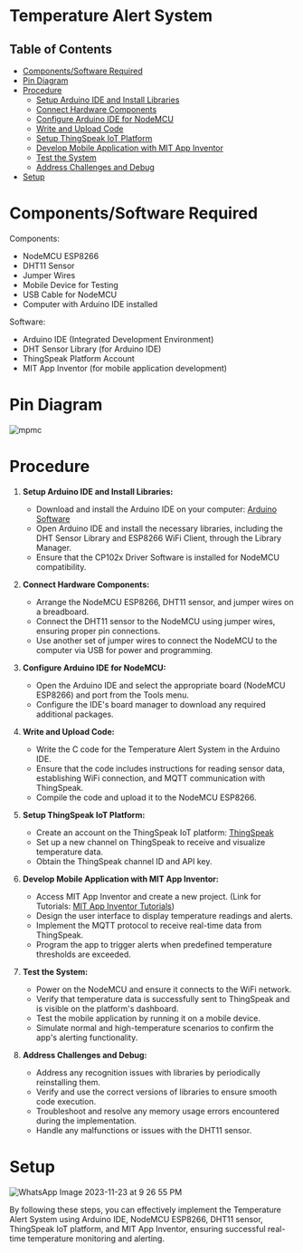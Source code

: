 # Temperature Alert System

## Table of Contents
- [Components/Software Required](#componentssoftware-required)
- [Pin Diagram](#pin-diagram)
- [Procedure](#procedure)
   - [Setup Arduino IDE and Install Libraries](#1-setup-arduino-ide-and-install-libraries)
   - [Connect Hardware Components](#2-connect-hardware-components)
   - [Configure Arduino IDE for NodeMCU](#3-configure-arduino-ide-for-nodemcu)
   - [Write and Upload Code](#4-write-and-upload-code)
   - [Setup ThingSpeak IoT Platform](#5-setup-thingspeak-iot-platform)
   - [Develop Mobile Application with MIT App Inventor](#6-develop-mobile-application-with-mit-app-inventor)
   - [Test the System](#7-test-the-system)
   - [Address Challenges and Debug](#8-address-challenges-and-debug)
- [Setup](#setup)

# Components/Software Required

Components:
- NodeMCU ESP8266
- DHT11 Sensor
- Jumper Wires 
- Mobile Device for Testing
- USB Cable for NodeMCU
- Computer with Arduino IDE installed

Software:
- Arduino IDE (Integrated Development Environment)
- DHT Sensor Library (for Arduino IDE)
- ThingSpeak Platform Account
- MIT App Inventor (for mobile application development)

# Pin Diagram

![mpmc](https://github.com/SreyaMynampati/Temperature-Alert-System/assets/143126242/181cd1f1-ab2a-44c3-bff6-21dcdd1f9455)

# Procedure

1. **Setup Arduino IDE and Install Libraries:**
   - Download and install the Arduino IDE on your computer: [Arduino Software](https://www.arduino.cc/en/software)
   - Open Arduino IDE and install the necessary libraries, including the DHT Sensor Library and ESP8266 WiFi Client, through the Library Manager.
   - Ensure that the CP102x Driver Software is installed for NodeMCU compatibility.

2. **Connect Hardware Components:**
   - Arrange the NodeMCU ESP8266, DHT11 sensor, and jumper wires on a breadboard.
   - Connect the DHT11 sensor to the NodeMCU using jumper wires, ensuring proper pin connections.
   - Use another set of jumper wires to connect the NodeMCU to the computer via USB for power and programming.

3. **Configure Arduino IDE for NodeMCU:**
   - Open the Arduino IDE and select the appropriate board (NodeMCU ESP8266) and port from the Tools menu.
   - Configure the IDE's board manager to download any required additional packages.

4. **Write and Upload Code:**
   - Write the C code for the Temperature Alert System in the Arduino IDE.
   - Ensure that the code includes instructions for reading sensor data, establishing WiFi connection, and MQTT communication with ThingSpeak.
   - Compile the code and upload it to the NodeMCU ESP8266.

5. **Setup ThingSpeak IoT Platform:**
   - Create an account on the ThingSpeak IoT platform: [ThingSpeak](https://thingspeak.com/login?skipSSOCheck=true)
   - Set up a new channel on ThingSpeak to receive and visualize temperature data.
   - Obtain the ThingSpeak channel ID and API key.

6. **Develop Mobile Application with MIT App Inventor:**
   - Access MIT App Inventor and create a new project. (Link for Tutorials: [MIT App Inventor Tutorials](https://appinventor.mit.edu/explore/ai2/tutorials))
   - Design the user interface to display temperature readings and alerts.
   - Implement the MQTT protocol to receive real-time data from ThingSpeak.
   - Program the app to trigger alerts when predefined temperature thresholds are exceeded.

7. **Test the System:**
   - Power on the NodeMCU and ensure it connects to the WiFi network.
   - Verify that temperature data is successfully sent to ThingSpeak and is visible on the platform's dashboard.
   - Test the mobile application by running it on a mobile device.
   - Simulate normal and high-temperature scenarios to confirm the app's alerting functionality.

8. **Address Challenges and Debug:**
   - Address any recognition issues with libraries by periodically reinstalling them.
   - Verify and use the correct versions of libraries to ensure smooth code execution.
   - Troubleshoot and resolve any memory usage errors encountered during the implementation.
   - Handle any malfunctions or issues with the DHT11 sensor.

# Setup

![WhatsApp Image 2023-11-23 at 9 26 55 PM](https://github.com/SreyaMynampati/Temperature-Alert-System/assets/143126242/a33c6930-b229-48eb-8fc7-89b164329c2a)

By following these steps, you can effectively implement the Temperature Alert System using Arduino IDE, NodeMCU ESP8266, DHT11 sensor, ThingSpeak IoT platform, and MIT App Inventor, ensuring successful real-time temperature monitoring and alerting.
